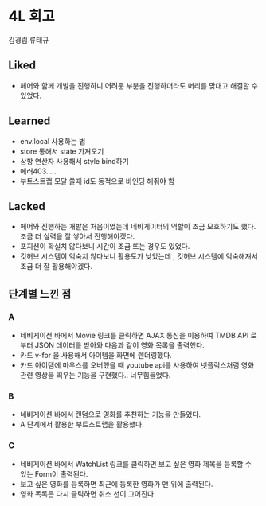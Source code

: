 # 4L 회고

김경림 류태규

## Liked
- 페어와 함께 개발을 진행하니 어려운 부분을 진행하더라도 머리를 맞대고 해결할 수 있었다.

## Learned
- env.local 사용하는 법
- store 통해서 state 가져오기
- 삼항 연산자 사용해서 style bind하기
- 에러403.....
- 부트스트랩 모달 쓸때 id도 동적으로 바인딩 해줘야 함

## Lacked
- 페어와 진행하는 개발은 처음이었는데 네비게이터의 역할이 조금 모호하기도 했다. 조금 더 실력을 잘 쌓아서 진행해야겠다.
- 포지션이 확실치 않다보니 시간이 조금 뜨는 경우도 있었다.
- 깃허브 시스템이 익숙치 않다보니 활용도가 낮았는데 , 깃허브 시스템에 익숙해져서 조금 더 잘 활용해야겠다.



## 단계별 느낀 점

### A
- 네비게이션 바에서 Movie 링크를 클릭하면 AJAX 통신을 이용하여 TMDB API 로 부터 JSON 데이터를 받아와 다음과 같이 영화 목록을 출력했다.
- 카드 v-for 을 사용해서 아이템을 화면에 렌더링했다.
- 카드 아이템에 마우스를 오버했을 때 youtube api를 사용하여 넷플릭스처럼 영화 관련 영상을 띄우는 기능을 구현했다.. 너무힘들었다.

### B
- 네비게이션 바에서 랜덤으로 영화를 추천하는 기능을 만들었다.
- A 단계에서 활용한 부트스트랩을 활용했다.

### C
- 네비게이션 바에서 WatchList 링크를 클릭하면 보고 싶은 영화 제목을 등록할 수 있는 Form이 출력된다.
- 보고 싶은 영화를 등록하면 최근에 등록한 영화가 맨 위에 출력된다.
- 영화 목록은 다시 클릭하면 취소 선이 그어진다.

